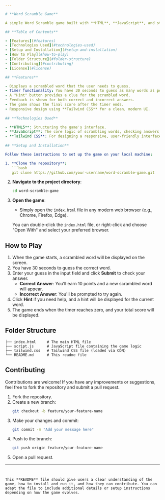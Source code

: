 ```yaml
---

# **Word Scramble Game**

A simple Word Scramble game built with **HTML**, **JavaScript**, and styled using **Tailwind CSS**. The goal of the game is to guess the scrambled word within the given time limit. You can score points by submitting correct answers and requesting hints if needed.

## **Table of Contents**

- [Features](#features)
- [Technologies Used](#technologies-used)
- [Setup and Installation](#setup-and-installation)
- [How to Play](#how-to-play)
- [Folder Structure](#folder-structure)
- [Contributing](#contributing)
- [License](#license)

## **Features**

- Displays a scrambled word that the user needs to guess.
- Timer functionality: You have 30 seconds to guess as many words as possible.
- A "Hint" button provides a clue for the scrambled word.
- Feedback is shown for both correct and incorrect answers.
- The game shows the final score after the timer ends.
- Responsive design using **Tailwind CSS** for a clean, modern UI.
  
## **Technologies Used**

- **HTML5**: Structuring the game's interface.
- **JavaScript**: The core logic of scrambling words, checking answers, and handling the timer.
- **Tailwind CSS**: For designing a responsive, user-friendly interface without writing custom CSS.
  
## **Setup and Installation**

Follow these instructions to set up the game on your local machine:

1. **Clone the repository**:
   ```bash
   git clone https://github.com/your-username/word-scramble-game.git
   ```

2. **Navigate to the project directory**:
   ```bash
   cd word-scramble-game
   ```

3. **Open the game**:
   - Simply open the `index.html` file in any modern web browser (e.g., Chrome, Firefox, Edge).
   
   You can double-click the `index.html` file, or right-click and choose "Open With" and select your preferred browser.

## **How to Play**

1. When the game starts, a scrambled word will be displayed on the screen.
2. You have 30 seconds to guess the correct word.
3. Enter your guess in the input field and click **Submit** to check your answer.
   - **Correct Answer**: You’ll earn 10 points and a new scrambled word will appear.
   - **Incorrect Answer**: You'll be prompted to try again.
4. Click **Hint** if you need help, and a hint will be displayed for the current word.
5. The game ends when the timer reaches zero, and your total score will be displayed.

## **Folder Structure**

```
├── index.html     # The main HTML file
├── script.js      # JavaScript file containing the game logic
├── tailwind.css   # Tailwind CSS file (loaded via CDN)
└── README.md      # This readme file
```

## **Contributing**

Contributions are welcome! If you have any improvements or suggestions, feel free to fork the repository and submit a pull request.

1. Fork the repository.
2. Create a new branch:
   ```bash
   git checkout -b feature/your-feature-name
   ```
3. Make your changes and commit:
   ```bash
   git commit -m "Add your message here"
   ```
4. Push to the branch:
   ```bash
   git push origin feature/your-feature-name
   ```
5. Open a pull request.
---
```


This **README** file should give users a clear understanding of the game, how to install and run it, and how they can contribute. You can adapt the file to include additional details or setup instructions depending on how the game evolves.

